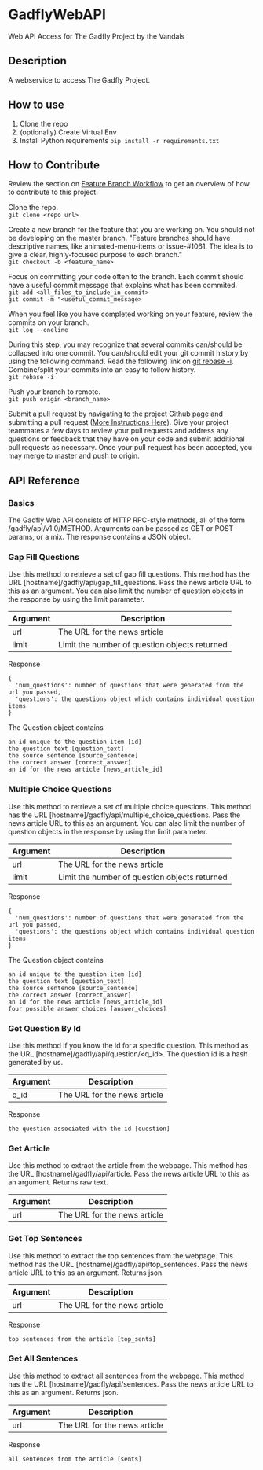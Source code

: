 # GadflyWebAPI
Web API Access for The Gadfly Project
by the Vandals

## Description
A webservice to access The Gadfly Project.

## How to use
1. Clone the repo
2. (optionally) Create Virtual Env
3. Install Python requirements `pip install -r requirements.txt`

## How to Contribute
Review the section on [Feature Branch Workflow](https://www.atlassian.com/git/tutorials/comparing-workflows/feature-branch-workflow) to get an overview of how to contribute to this project.  

Clone the repo.  
`git clone <repo url>`

Create a new branch for the feature that you are working on. You should not be developing on the master branch. "Feature branches should have descriptive names, like animated-menu-items or issue-#1061. The idea is to give a clear, highly-focused purpose to each branch."   
`git checkout -b <feature_name>`

Focus on committing your code often to the branch. Each commit should have a useful commit message that explains what has been commited.  
`git add <all_files_to_include_in_commit>`  
`git commit -m "<useful_commit_message>`

When you feel like you have completed working on your feature, review the commits on your branch.  
`git log --oneline`

During this step, you may recognize that several commits can/should be collapsed into one commit. You can/should edit your git commit history by using the following command. Read the following link on [git rebase -i](https://github.com/vijayv/TheGadflyProject/new/master?readme=1). Combine/split your commits into an easy to follow history.  
`git rebase -i`

Push your branch to remote.  
`git push origin <branch_name>`

Submit a pull request by navigating to the project Github page and submitting a pull request ([More Instructions Here](https://help.github.com/articles/using-pull-requests/)). Give your project teammates a few days to review your pull requests and address any questions or feedback that they have on your code and submit additional pull requests as necessary. Once your pull request has been accepted, you may merge to master and push to origin.

## API Reference
### Basics
The Gadfly Web API consists of HTTP RPC-style methods, all of the form /gadfly/api/v1.0/METHOD. 
Arguments can be passed as GET or POST params, or a mix. The response contains a JSON object.

### Gap Fill Questions
Use this method to retrieve a set of gap fill questions. 
This method has the URL [hostname]/gadfly/api/gap_fill_questions. Pass the news article URL to this as an argument. You can also limit the number of question objects in the response by using the limit parameter.

| Argument  | Description |
|-----------|-------------|
| url       | The URL for the news article |
| limit       | Limit the number of question objects returned |

Response  
```
{  
  'num_questions': number of questions that were generated from the url you passed,  
  'questions': the questions object which contains individual question items  
}  
``` 

The Question object contains   
```
an id unique to the question item [id]  
the question text [question_text]  
the source sentence [source_sentence]  
the correct answer [correct_answer]  
an id for the news article [news_article_id]  
```

### Multiple Choice Questions
Use this method to retrieve a set of multiple choice questions. 
This method has the URL [hostname]/gadfly/api/multiple_choice_questions. Pass the news article URL to this as an argument. You can also limit the number of question objects in the response by using the limit parameter.

| Argument  | Description |
|-----------|-------------|
| url       | The URL for the news article |
| limit       | Limit the number of question objects returned |

Response  
```
{  
  'num_questions': number of questions that were generated from the url you passed,  
  'questions': the questions object which contains individual question items  
}  
``` 

The Question object contains   
```
an id unique to the question item [id]  
the question text [question_text]  
the source sentence [source_sentence]  
the correct answer [correct_answer]  
an id for the news article [news_article_id]  
four possible answer choices [answer_choices]
```

### Get Question By Id
Use this method if you know the id for a specific question. 
This method as the URL [hostname]/gadfly/api/question/<q_id>. The question id is a hash generated by us.

| Argument  | Description |
|-----------|-------------|
| q_id      | The URL for the news article |

Response   
```
the question associated with the id [question]
```

### Get Article
Use this method to extract the article from the webpage. 
This method has the URL [hostname]/gadfly/api/article. Pass the news article URL to this as an argument. Returns raw text.

| Argument  | Description |
|-----------|-------------|
| url      | The URL for the news article |

### Get Top Sentences
Use this method to extract the top sentences from the webpage. 
This method has the URL [hostname]/gadfly/api/top_sentences. Pass the news article URL to this as an argument. Returns json.

| Argument  | Description |
|-----------|-------------|
| url      | The URL for the news article |

Response   
```
top sentences from the article [top_sents]
```

### Get All Sentences
Use this method to extract all sentences from the webpage. 
This method has the URL [hostname]/gadfly/api/sentences. Pass the news article URL to this as an argument. Returns json.

| Argument  | Description |
|-----------|-------------|
| url      | The URL for the news article |

Response   
```
all sentences from the article [sents]
```
